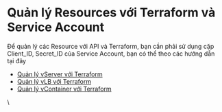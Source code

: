 # Quản lý Resources với Terraform và Service Account

Để quản lý các Resource với API và Terraform, bạn cần phải sử dụng cặp Client\_ID, Secret\_ID của Service Account, bạn có thể theo các hướng dẫn tại đây

* [Quản lý vServer với Terraform](https://docs.vngcloud.vn/vng-cloud-document/vn/vserver/compute-hcm03-1a/terraform/quan-ly-vserver-voi-terraform)
* [Quản lý vLB với Terraform](https://docs.vngcloud.vn/vng-cloud-document/vn/vserver/compute-hcm03-1a/terraform/quan-ly-vlb-voi-terraform)
* [Quản lý vContainer với Terraform](https://docs.vngcloud.vn/vng-cloud-document/vn/vserver/compute-hcm03-1a/terraform/quan-ly-vcontainer-voi-terraform)

\
